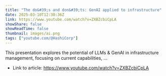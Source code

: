 ```yaml
---
title: "The do&#39;s and don&#39;ts: GenAI applied to infrastructure"
date: 2025-03-10T12:30:36Z
link: https://www.youtube.com/watch?v=ZXBZcbiCpLA
showShare: false
showReadTime: false
thumbnail: images/ai.png
tags: ["youtube.com/@HashiCorp"]
---
```

This presentation explores the potential of LLMs & GenAI in infrastructure management, focusing on current capabilities, ...

- Link to article: https://www.youtube.com/watch?v=ZXBZcbiCpLA
